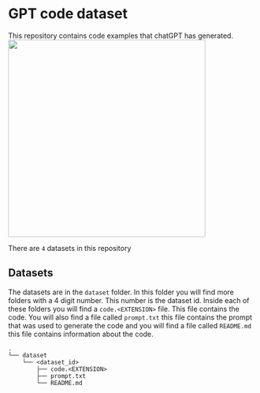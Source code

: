 # GPT code dataset
This repository contains code examples that chatGPT has generated.
<img src="https://i.insider.com/63ef9e660270b1001984d9ce?width=2000&format=jpeg&auto=webp" width=400>

There are `4` datasets in this repository

## Datasets
The datasets are in the `dataset` folder. In this folder you will find more folders with a 4 digit number. This number is the dataset id. Inside each of these folders you will find a `code.<EXTENSION>` file. This file contains the code. You will also find a file called `prompt.txt` this file contains the prompt that was used to generate the code and you will find a file called `README.md` this file contains information about the code.

```
.
└── dataset
    └── <dataset_id>
        ├── code.<EXTENSION>
        ├── prompt.txt
        └── README.md
```

